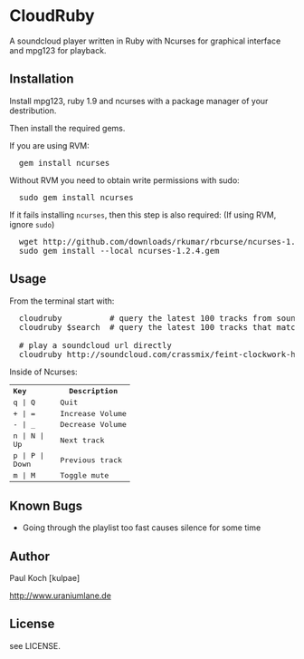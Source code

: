 # CloudRuby

A soundcloud player written in Ruby with Ncurses for graphical interface and mpg123
for playback.

## Installation

Install mpg123, ruby 1.9 and ncurses with a package manager of your
destribution.

Then install the required gems.

If you are using RVM:
<pre>
  gem install ncurses
</pre>

Without RVM you need to obtain write permissions with sudo:
<pre>
  sudo gem install ncurses
</pre>

If it fails installing `ncurses`, then this step is also required:
(If using RVM, ignore `sudo`)
<pre>
  wget http://github.com/downloads/rkumar/rbcurse/ncurses-1.2.4.gem
  sudo gem install --local ncurses-1.2.4.gem
</pre>

## Usage
From the terminal start with:
<pre>
  cloudruby          # query the latest 100 tracks from soundcloud 
  cloudruby $search  # query the latest 100 tracks that match the $search keyword
  
  # play a soundcloud url directly
  cloudruby http://soundcloud.com/crassmix/feint-clockwork-hearts-crass
</pre>

Inside of Ncurses:
<table style="font-family: monospace">
<tr><th width="70px" align="left">Key</th><th>Description</th></tr>
<tr><td>q | Q        </td><td>Quit</td></tr>
<tr><td>+ | =        </td><td>Increase Volume</td></tr>
<tr><td>- | _        </td><td>Decrease Volume</td></tr>
<tr><td>n | N | Up   </td><td>Next track</td></tr>
<tr><td>p | P | Down </td><td>Previous track</td></tr>
<tr><td>m | M        </td><td>Toggle mute</td></tr>
</table>

## Known Bugs
* Going through the playlist too fast causes silence for some time

## Author
Paul Koch [kulpae]

http://www.uraniumlane.de

## License
see LICENSE.
